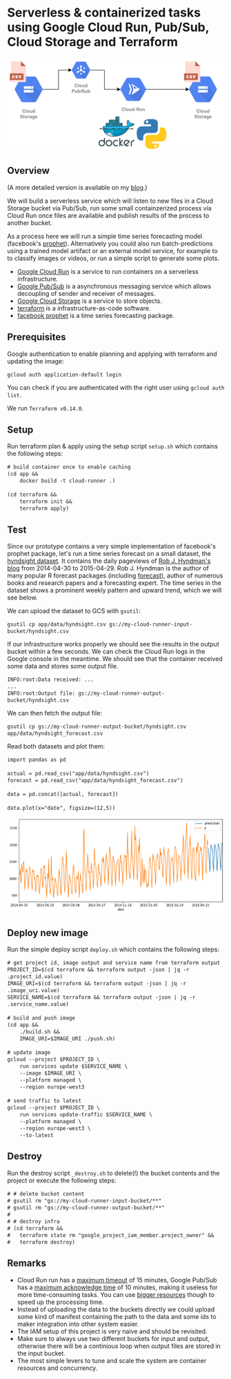 # Serverless & containerized tasks using Google Cloud Run, Pub/Sub, Cloud Storage and Terraform

<p align="center">
  <img src="architecture.png" />
</p>

## Overview

(A more detailed version is available on my [blog](https://blog.telsemeyer.com/2021/04/24/building-a-serverless-containerized-batch-prediction-model-using-google-cloud-run-pub-sub-cloud-storage-and-terraform/).)

We will build a serverless service which will listen to new files in a Cloud Storage bucket via Pub/Sub, run some small containzerized process via Cloud Run once files are available and publish results of the process to another bucket.

As a process here we will run a simple time series forecasting model (facebook's [prophet](https://facebook.github.io/prophet/)). Alternatively you could also run batch-predictions using a trained model artifact or an external model service, for example to to classify images or videos, or run a simple script to generate some plots.

- [Google Cloud Run](https://cloud.google.com/run) is a service to run containers on a serverless infrastructure.
- [Google Pub/Sub](https://cloud.google.com/pubsub/architecture) is a asynchronous messaging service which allows decoupling of sender and receiver of messages.
- [Google Cloud Storage](https://cloud.google.com/storage) is a service to store objects.
- [terraform](https://www.terraform.io/) is a infrastructure-as-code software.
- [facebook prophet](https://facebook.github.io/prophet/) is a time series forecasting package.

## Prerequisites

Google authentication to enable planning and applying with terraform and updating the image:

```
gcloud auth application-default login
```

You can check if you are authenticated with the right user using `gcloud auth list`.

We run `Terraform v0.14.0`.

## Setup

Run terraform plan & apply using the setup script `setup.sh` which contains the following steps:

```
# build container once to enable caching
(cd app && 
	docker build -t cloud-runner .)

(cd terraform && 
	terraform init && 
	terraform apply)
```

## Test

Since our prototype contains a very simple implementation of facebook's prophet package, let's run a time series forecast on a small dataset, the [hyndsight dataset](https://rdrr.io/cran/fpp2/man/hyndsight.html). 
It contains the daily pageviews of [Rob J. Hyndman's blog](https://robjhyndman.com/hyndsight/)
from 2014-04-30 to 2015-04-29. Rob J. Hyndman is the author of many popular R forecast packages (including [forecast](https://github.com/robjhyndman/forecast)), author of numerous books and research papers and a forecasting expert. The time series in the dataset shows a prominent weekly pattern and upward trend, which we will see below.

We can upload the dataset to GCS with `gsutil`:

```
gsutil cp app/data/hyndsight.csv gs://my-cloud-runner-input-bucket/hyndsight.csv
```

If our infrastructure works properly we should see the results in the output bucket within a few seconds. We can check the Cloud Run logs in the Google console in the meantime. We should see that the container received some data and stores some output file.

```
INFO:root:Data received: ...
...
INFO:root:Output file: gs://my-cloud-runner-output-bucket/hyndsight.csv
```

We can then fetch the output file:

```
gsutil cp gs://my-cloud-runner-output-bucket/hyndsight.csv app/data/hyndsight_forecast.csv 
```

Read both datasets and plot them:

```
import pandas as pd

actual = pd.read_csv("app/data/hyndsight.csv")
forecast = pd.read_csv("app/data/hyndsight_forecast.csv")

data = pd.concat([actual, forecast])

data.plot(x="date", figsize=(12,5))
```

![](app/data/hyndsight.png)

## Deploy new image

Run the simple deploy script `deploy.sh` which contains the following steps:

```
# get project id, image output and service name from terraform output
PROJECT_ID=$(cd terraform && terraform output -json | jq -r .project_id.value)
IMAGE_URI=$(cd terraform && terraform output -json | jq -r .image_uri.value)
SERVICE_NAME=$(cd terraform && terraform output -json | jq -r .service_name.value)

# build and push image
(cd app && 
	./build.sh && 
	IMAGE_URI=$IMAGE_URI ./push.sh)

# update image
gcloud --project $PROJECT_ID \
	run services update $SERVICE_NAME \
	--image $IMAGE_URI \
	--platform managed \
	--region europe-west3

# send traffic to latest
gcloud --project $PROJECT_ID \
	run services update-traffic $SERVICE_NAME \
	--platform managed \
	--region europe-west3 \
	--to-latest

```

## Destroy

Run the destroy script `_destroy.sh` to delete(!) the bucket contents and the project or execute the following steps:

```
# # delete bucket content
# gsutil rm "gs://my-cloud-runner-input-bucket/**"
# gsutil rm "gs://my-cloud-runner-output-bucket/**"
# 
# # destroy infra
# (cd terraform && 
# 	terraform state rm "google_project_iam_member.project_owner" &&
# 	terraform destroy)
```

## Remarks

- Cloud Run run has a [maximum timeout](https://cloud.google.com/run/docs/configuring/request-timeout) of 15 minutes, Google Pub/Sub has a [maximum acknowledge time](https://github.com/googleapis/google-cloud-go/issues/608) of 10 minutes, making it useless for more time-consuming tasks. You can use [bigger resources](https://cloud.google.com/run/docs/configuring/cpu#yaml) though to speed up the processing time.
- Instead of uploading the data to the buckets directly we could upload some kind of manifest containing the path to the data and some ids to maker integration into other system easier.
- The IAM setup of this project is very naive and should be revisited.
- Make sure to always use two different buckets for input and output, otherwise there will be a continious loop when output files are stored in the input bucket.
- The most simple levers to tune and scale the system are container resources and concurrency.
